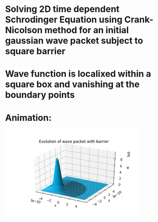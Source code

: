 #
# Solving 2D time dependent Schrodinger Equation using Crank-Nicolson method for an initial gaussian wave packet subject to square barrier 
# 
# Wave function is localixed within a square box and vanishing at the boundary points

# Animation:


![Alt Text](https://github.com/Jose-Vit/phy407/blob/master/Evolution_gaussian_packet.gif)
